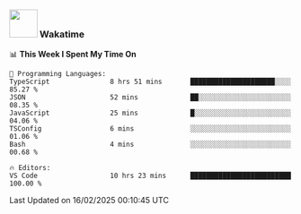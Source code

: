 ### <img src="https://media.giphy.com/media/VgCDAzcKvsR6OM0uWg/giphy.gif" width="50"> Wakatime

  <!--START_SECTION:waka-->
📊 **This Week I Spent My Time On** 

```text
💬 Programming Languages: 
TypeScript               8 hrs 51 mins       █████████████████████░░░░   85.27 % 
JSON                     52 mins             ██░░░░░░░░░░░░░░░░░░░░░░░   08.35 % 
JavaScript               25 mins             █░░░░░░░░░░░░░░░░░░░░░░░░   04.06 % 
TSConfig                 6 mins              ░░░░░░░░░░░░░░░░░░░░░░░░░   01.06 % 
Bash                     4 mins              ░░░░░░░░░░░░░░░░░░░░░░░░░   00.68 % 

🔥 Editors: 
VS Code                  10 hrs 23 mins      █████████████████████████   100.00 % 
```


 Last Updated on 16/02/2025 00:10:45 UTC
<!--END_SECTION:waka-->
